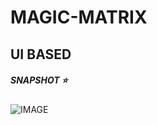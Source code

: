 MAGIC-MATRIX
============

UI BASED
------------------------
##### SNAPSHOT :star:

![IMAGE](https://cloud.githubusercontent.com/assets/9628085/5529154/a73f1fd8-89c5-11e4-8fda-6ab6f7b97076.JPG)
